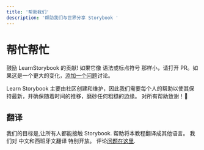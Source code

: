```yaml
---
title: '帮助我们'
description: '帮助我们与世界分享 Storybook '
---
```


# 帮忙帮忙

鼓励 LearnStorybook 的贡献! 如果它像 语法或标点符号 那样小，请打开 PR。如果这是一个更大的变化，[添加一个问题](https://github.com/hichroma/learnstorybook.com/issues)讨论。

Learn Storybook 主要由社区创建和维护，因此我们需要每个人的帮助以使其保持最新，并确保随着时间的推移，磨砂任何粗糙的边缘。 对所有帮助致谢！🙏

## 翻译

我们的目标是,让所有人都能接触 Storybook. 帮助将本教程翻译成其他语言。 我们对 中文和西班牙文翻译 特别开放。 评论[问题在这里](https://github.com/hichroma/learnstorybook.com/issues/3).

